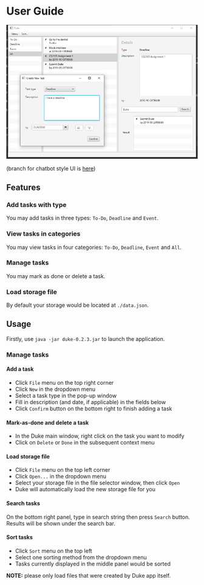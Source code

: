 # User Guide

![Ui](Ui.png)

(branch for chatbot style UI is [here](https://github.com/le0tan/duke/tree/branch-redo_GUI))

## Features 

### Add tasks with type

You may add tasks in three types: `To-Do`, `Deadline` and `Event`.

### View tasks in categories

You may view tasks in four categories: `To-Do`, `Deadline`, `Event` and `All`.

### Manage tasks

You may mark as done or delete a task.

### Load storage file

By default your storage would be located at `./data.json`.


## Usage

Firstly, use `java -jar duke-0.2.3.jar` to launch the application.

### Manage tasks

#### Add a task

- Click `File` menu on the top right corner
- Click `New` in the dropdown menu
- Select a task type in the pop-up window
- Fill in description (and date, if applicable) in the fields below
- Click `Confirm` button on the bottom right to finish adding a task

#### Mark-as-done and delete a task

- In the Duke main window, right click on the task you want to modify
- Click on `Delete` or `Done` in the subsequent context menu

#### Load storage file

- Click `File` menu on the top left corner
- Click `Open...` in the dropdown menu
- Select your storage file in the file selector window, then click `Open`
- Duke will automatically load the new storage file for you

#### Search tasks

On the bottom right panel, type in search string then press `Search` button. Results will be shown under the search bar.

#### Sort tasks

- Click `Sort` menu on the top left
- Select one sorting method from the dropdown menu
- Tasks currently displayed in the middle panel would be sorted

**NOTE:** please only load files that were created by Duke app itself.
